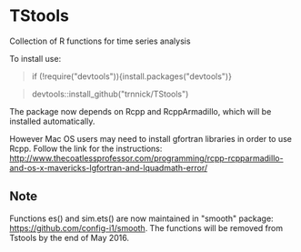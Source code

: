 TStools 
=======

Collection of R functions for time series analysis

To install use:

> if (!require("devtools")){install.packages("devtools")}

> devtools::install_github("trnnick/TStools")

The package now depends on Rcpp and RcppArmadillo, which will be installed automatically.

However Mac OS users may need to install gfortran libraries in order to use Rcpp. Follow the link for the instructions: http://www.thecoatlessprofessor.com/programming/rcpp-rcpparmadillo-and-os-x-mavericks-lgfortran-and-lquadmath-error/

Note
-------
Functions es() and sim.ets() are now maintained in "smooth" package: https://github.com/config-i1/smooth.
The functions will be removed from Tstools by the end of May 2016.
